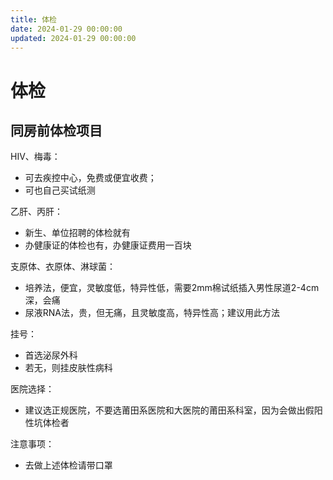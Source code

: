 ```yaml
---
title: 体检
date: 2024-01-29 00:00:00
updated: 2024-01-29 00:00:00
---
```


# 体检

## 同房前体检项目

HIV、梅毒：
* 可去疾控中心，免费或便宜收费；
* 可也自己买试纸测

乙肝、丙肝：
* 新生、单位招聘的体检就有
* 办健康证的体检也有，办健康证费用一百块

支原体、衣原体、淋球菌：
* 培养法，便宜，灵敏度低，特异性低，需要2mm棉试纸插入男性尿道2-4cm深，会痛
* 尿液RNA法，贵，但无痛，且灵敏度高，特异性高；建议用此方法

挂号：
* 首选泌尿外科
* 若无，则挂皮肤性病科

医院选择：
* 建议选正规医院，不要选莆田系医院和大医院的莆田系科室，因为会做出假阳性坑体检者

注意事项：
* 去做上述体检请带口罩

